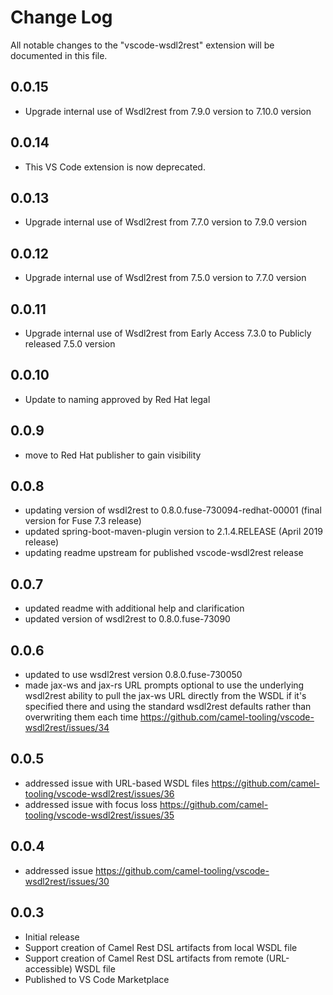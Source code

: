 # Change Log

All notable changes to the "vscode-wsdl2rest" extension will be documented in this file.

## 0.0.15

- Upgrade internal use of Wsdl2rest from 7.9.0 version to 7.10.0 version

## 0.0.14

- This VS Code extension is now deprecated.

## 0.0.13

- Upgrade internal use of Wsdl2rest from 7.7.0 version to 7.9.0 version

## 0.0.12

- Upgrade internal use of Wsdl2rest from 7.5.0 version to 7.7.0 version

## 0.0.11

- Upgrade internal use of Wsdl2rest from Early Access 7.3.0 to Publicly released 7.5.0 version

## 0.0.10

- Update to naming approved by Red Hat legal

## 0.0.9

- move to Red Hat publisher to gain visibility

## 0.0.8

- updating version of wsdl2rest to 0.8.0.fuse-730094-redhat-00001 (final version for Fuse 7.3 release)
- updated spring-boot-maven-plugin version to 2.1.4.RELEASE (April 2019 release)
- updating readme upstream for published vscode-wsdl2rest release

## 0.0.7

- updated readme with additional help and clarification
- updated version of wsdl2rest to 0.8.0.fuse-73090

## 0.0.6

- updated to use wsdl2rest version 0.8.0.fuse-730050
- made jax-ws and jax-rs URL prompts optional to use the underlying wsdl2rest ability to pull the jax-ws URL directly from the WSDL if it's specified there and using the standard wsdl2rest defaults rather than overwriting them each time https://github.com/camel-tooling/vscode-wsdl2rest/issues/34

## 0.0.5

- addressed issue with URL-based WSDL files https://github.com/camel-tooling/vscode-wsdl2rest/issues/36 
- addressed issue with focus loss https://github.com/camel-tooling/vscode-wsdl2rest/issues/35

## 0.0.4

- addressed issue https://github.com/camel-tooling/vscode-wsdl2rest/issues/30 

## 0.0.3

- Initial release
- Support creation of Camel Rest DSL artifacts from local WSDL file
- Support creation of Camel Rest DSL artifacts from remote (URL-accessible) WSDL file
- Published to VS Code Marketplace
